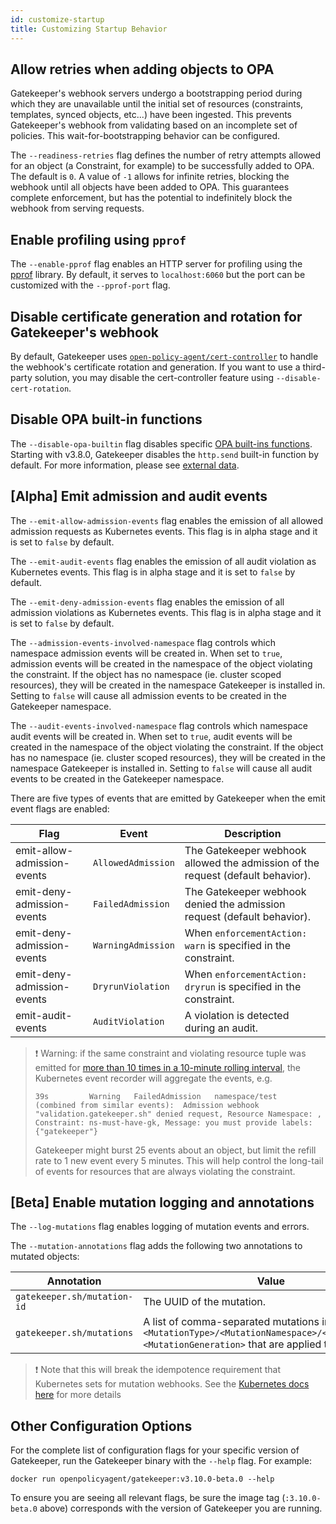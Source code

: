 ```yaml
---
id: customize-startup
title: Customizing Startup Behavior
---
```


## Allow retries when adding objects to OPA

Gatekeeper's webhook servers undergo a bootstrapping period during which they are unavailable until the initial set of resources (constraints, templates, synced objects, etc...) have been ingested. This prevents Gatekeeper's webhook from validating based on an incomplete set of policies. This wait-for-bootstrapping behavior can be configured.

The `--readiness-retries` flag defines the number of retry attempts allowed for an object (a Constraint, for example) to be successfully added to OPA.  The default is `0`.  A value of `-1` allows for infinite retries, blocking the webhook until all objects have been added to OPA.  This guarantees complete enforcement, but has the potential to indefinitely block the webhook from serving requests.

## Enable profiling using `pprof`

The `--enable-pprof` flag enables an HTTP server for profiling using the [pprof](https://pkg.go.dev/net/http/pprof) library. By default, it serves to `localhost:6060` but the port can be customized with the `--pprof-port` flag.

## Disable certificate generation and rotation for Gatekeeper's webhook

By default, Gatekeeper uses [`open-policy-agent/cert-controller`](https://github.com/open-policy-agent/cert-controller) to handle the webhook's certificate rotation and generation. If you want to use a third-party solution, you may disable the cert-controller feature using `--disable-cert-rotation`.

## Disable OPA built-in functions

The `--disable-opa-builtin` flag disables specific [OPA built-ins functions](https://www.openpolicyagent.org/docs/v0.37.2/policy-reference/#built-in-functions). Starting with v3.8.0, Gatekeeper disables the `http.send` built-in function by default. For more information, please see [external data](./externaldata.md#motivation).

## [Alpha] Emit admission and audit events

The `--emit-allow-admission-events` flag enables the emission of all allowed admission requests as Kubernetes events. This flag is in alpha stage and it is set to `false` by default.

The `--emit-audit-events` flag enables the emission of all audit violation as Kubernetes events. This flag is in alpha stage and it is set to `false` by default.

The `--emit-deny-admission-events` flag enables the emission of all admission violations as Kubernetes events. This flag is in alpha stage and it is set to `false` by default.

The `--admission-events-involved-namespace` flag controls which namespace admission events will be created in. When set to `true`, admission events will be created in the namespace of the object violating the constraint. If the object has no namespace (ie. cluster scoped resources), they will be created in the namespace Gatekeeper is installed in. Setting to `false` will cause all admission events to be created in the Gatekeeper namespace.

The `--audit-events-involved-namespace` flag controls which namespace audit events will be created in. When set to `true`, audit events will be created in the namespace of the object violating the constraint. If the object has no namespace (ie. cluster scoped resources), they will be created in the namespace Gatekeeper is installed in. Setting to `false` will cause all audit events to be created in the Gatekeeper namespace.

There are five types of events that are emitted by Gatekeeper when the emit event flags are enabled:

| Flag                        | Event              | Description                                                                     |
| -------------------------   | ------------------ | ------------------------------------------------------------------------------- |
| emit-allow-admission-events | `AllowedAdmission` | The Gatekeeper webhook allowed the admission of the request (default behavior). |
| emit-deny-admission-events  | `FailedAdmission`  | The Gatekeeper webhook denied the admission request (default behavior).         |
| emit-deny-admission-events  | `WarningAdmission` | When `enforcementAction: warn` is specified in the constraint.                  |
| emit-deny-admission-events  | `DryrunViolation`  | When `enforcementAction: dryrun` is specified in the constraint.                |
| emit-audit-events           | `AuditViolation`   | A violation is detected during an audit.                                        |

> ❗ Warning: if the same constraint and violating resource tuple was emitted for [more than 10 times in a 10-minute rolling interval](https://github.com/kubernetes/kubernetes/blob/v1.23.3/staging/src/k8s.io/client-go/tools/record/events_cache.go#L429-L438), the Kubernetes event recorder will aggregate the events, e.g.
> ```
> 39s         Warning   FailedAdmission   namespace/test      (combined from similar events):  Admission webhook "validation.gatekeeper.sh" denied request, Resource Namespace: , Constraint: ns-must-have-gk, Message: you must provide labels: {"gatekeeper"}
> ```
> Gatekeeper might burst 25 events about an object, but limit the refill rate to 1 new event every 5 minutes. This will help control the long-tail of events for resources that are always violating the constraint.

## [Beta] Enable mutation logging and annotations

The `--log-mutations` flag enables logging of mutation events and errors.

The `--mutation-annotations` flag adds the following two annotations to mutated objects:

| Annotation                  | Value                                                                                                                                                         |
| --------------------------- | ------------------------------------------------------------------------------------------------------------------------------------------------------------- |
| `gatekeeper.sh/mutation-id` | The UUID of the mutation.                                                                                                                                     |
| `gatekeeper.sh/mutations`   | A list of comma-separated mutations in the format of `<MutationType>/<MutationNamespace>/<MutationName>:<MutationGeneration>` that are applied to the object. |

> ❗ Note that this will break the idempotence requirement that Kubernetes sets for mutation webhooks. See the [Kubernetes docs here](https://kubernetes.io/docs/reference/access-authn-authz/extensible-admission-controllers/#idempotence) for more details

## Other Configuration Options

For the complete list of configuration flags for your specific version of Gatekeeper, run the Gatekeeper binary with the `--help` flag. For example:

`docker run openpolicyagent/gatekeeper:v3.10.0-beta.0 --help`

To ensure you are seeing all relevant flags, be sure the image tag (`:3.10.0-beta.0` above) corresponds with the version of Gatekeeper you are running.
